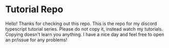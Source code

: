 # Tutorial Repo

Hello! Thanks for checking out this repo. This is the repo for my discord typescript tutorial series. Please do not copy it, instead watch my tutorials. Copying doesn't learn you anything. I have a nice day and feel free to open an pr/issue for any problems!
